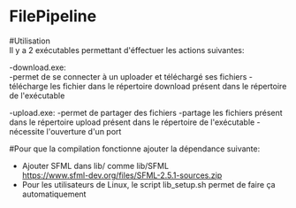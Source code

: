 # FilePipeline

#Utilisation	
Il y a 2 exécutables permettant d'éffectuer les actions suivantes:

-download.exe:	
	-permet de se connecter à un uploader et téléchargé ses fichiers
	-télécharge les fichier dans le répertoire download présent dans le répertoire de l'exécutable

-upload.exe:
	-permet de partager des fichiers
	-partage les fichiers présent dans le répertoire upload présent dans le répertoire de l'exécutable
	-nécessite l'ouverture d'un port

#Pour que la compilation fonctionne ajouter la dépendance suivante:
- Ajouter SFML dans lib/ comme lib/SFML  
	https://www.sfml-dev.org/files/SFML-2.5.1-sources.zip  
- Pour les utilisateurs de Linux, le script lib_setup.sh permet de faire ça automatiquement  

